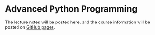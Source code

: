 # Advanced Python Programming
The lecture notes will be posted here, and the course information will be posted on
[GitHub pages](https://yngvem.github.io/INF200-2019).
